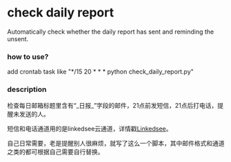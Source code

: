 # check daily report
Automatically check whether the daily report has sent and reminding the unsent.  
  
### how to use?  
add crontab task like "*/15 20 * * * python check_daily_report.py"  

### description
检查每日邮箱标题里含有“\_日报\_”字段的邮件，21点前发短信，21点后打电话，提醒未发送的人。  

短信和电话通道用的是linkedsee云通道，详情戳[Linkedsee](https://www.linkedsee.com)。

自己日常需要，老是提醒别人很麻烦，就写了这么一个脚本，其中邮件格式和通道之类的都可根据自己需要自行替换。
